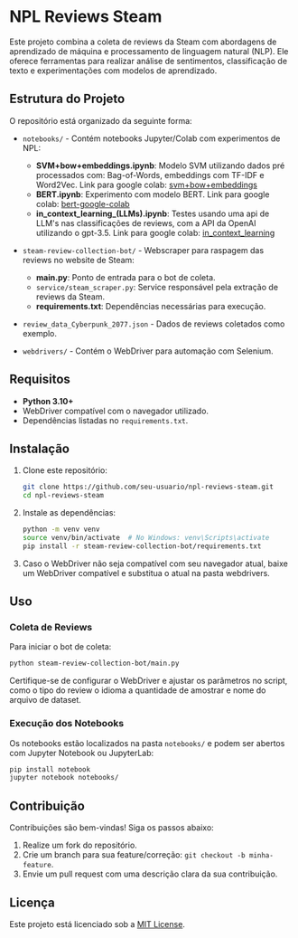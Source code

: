 # NPL Reviews Steam

Este projeto combina a coleta de reviews da Steam com abordagens de aprendizado de máquina e processamento de linguagem natural (NLP). Ele oferece ferramentas para realizar análise de sentimentos, classificação de texto e experimentações com modelos de aprendizado.

## Estrutura do Projeto

O repositório está organizado da seguinte forma:

- `notebooks/` - Contém notebooks Jupyter/Colab com experimentos de NPL:
  - **SVM+bow+embeddings.ipynb**: Modelo SVM utilizando dados pré processados com: Bag-of-Words, embeddings com TF-IDF e Word2Vec. Link para google colab: [svm+bow+embeddings](https://colab.research.google.com/drive/1OJoI-slaaax2ZpWLYi3a8OadJDvzbbQN#scrollTo=VN5gq_1mOEI9)
  - **BERT.ipynb**: Experimento com modelo BERT.  Link para google colab: [bert-google-colab](https://colab.research.google.com/drive/13vYXu-FyJ8zq3pPHa2Tr1mks4Rljcd0f)
  - **in_context_learning_(LLMs).ipynb**: Testes usando uma api de LLM's nas classificações de reviews, com a API da OpenAI utilizando o gpt-3.5. Link para google colab:  [in_context_learning](https://colab.research.google.com/drive/1-Bu2zmMsbN2ijYPrHuQpYQqmCc1r1mI2)

- `steam-review-collection-bot/` - Webscraper para raspagem das reviews no website de Steam:
  - **main.py**: Ponto de entrada para o bot de coleta.
  - `service/steam_scraper.py`: Service responsável pela extração de reviews da Steam.
  - **requirements.txt**: Dependências necessárias para execução.

- `review_data_Cyberpunk_2077.json` - Dados de reviews coletados como exemplo.

- `webdrivers/` - Contém o WebDriver para automação com Selenium.

## Requisitos

- **Python 3.10+**
- WebDriver compatível com o navegador utilizado.
- Dependências listadas no `requirements.txt`.

## Instalação

1. Clone este repositório:
   ```bash
   git clone https://github.com/seu-usuario/npl-reviews-steam.git
   cd npl-reviews-steam
   ```

2. Instale as dependências:
   ```bash
   python -m venv venv
   source venv/bin/activate  # No Windows: venv\Scripts\activate
   pip install -r steam-review-collection-bot/requirements.txt
   ```

3. Caso o WebDriver não seja compatível com seu navegador atual, baixe um WebDriver compatível e substitua o atual na pasta webdrivers.

## Uso

### Coleta de Reviews
Para iniciar o bot de coleta:
```bash
python steam-review-collection-bot/main.py
```
Certifique-se de configurar o WebDriver e ajustar os parâmetros no script, como o tipo do review o idioma a quantidade de amostrar e nome do arquivo de dataset.

### Execução dos Notebooks
Os notebooks estão localizados na pasta `notebooks/` e podem ser abertos com Jupyter Notebook ou JupyterLab:
```bash
pip install notebook
jupyter notebook notebooks/
```

## Contribuição

Contribuições são bem-vindas! Siga os passos abaixo:
1. Realize um fork do repositório.
2. Crie um branch para sua feature/correção: `git checkout -b minha-feature`.
3. Envie um pull request com uma descrição clara da sua contribuição.

## Licença

Este projeto está licenciado sob a [MIT License](LICENSE).
